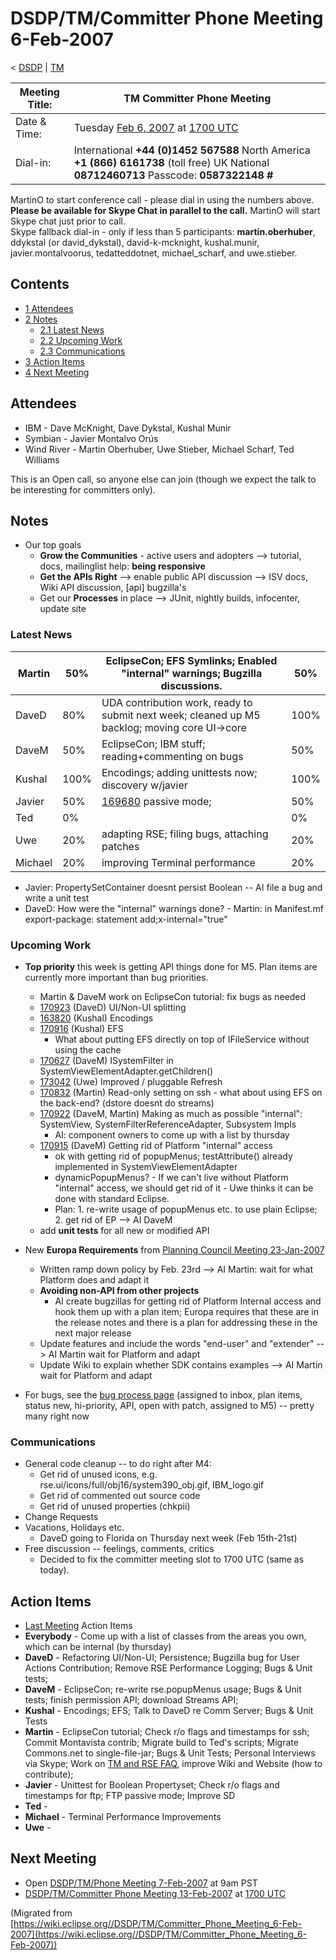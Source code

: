 

DSDP/TM/Committer Phone Meeting 6-Feb-2007
==========================================

< [DSDP](./DSDP "DSDP")‎ | [TM](./TM "DSDP/TM")

| Meeting Title: | **TM Committer Phone Meeting** |
| --- | --- |
| Date & Time: | Tuesday [Feb 6, 2007](./index.php?title=Feb_6,_2007&action=edit&redlink=1 "Feb 6, 2007 (page does not exist)") at [1700 UTC](http://www.timeanddate.com/worldclock/meetingdetails.html?year=2007&month=2&day=6&hour=17&min=00&sec=0&p1=224&p2=159&p3=250&p4=136&p5=223&iv=1800) |
| Dial-in: | International **+44 (0)1452 567588**   North America **+1 (866) 6161738** (toll free)   UK National **08712460713**   Passcode: **0587322148 #** |

MartinO to start conference call - please dial in using the numbers above.  
**Please be available for Skype Chat in parallel to the call.** MartinO will start Skype chat just prior to call.  
Skype fallback dial-in - only if less than 5 participants: **martin.oberhuber**, ddykstal (or david\_dykstal), david-k-mcknight, kushal.munir, javier.montalvoorus, tedatteddotnet, michael\_scharf, and uwe.stieber.  

Contents
--------

*   [1 Attendees](#Attendees)
*   [2 Notes](#Notes)
    *   [2.1 Latest News](#Latest-News)
    *   [2.2 Upcoming Work](#Upcoming-Work)
    *   [2.3 Communications](#Communications)
*   [3 Action Items](#Action-Items)
*   [4 Next Meeting](#Next-Meeting)

Attendees
---------

*   IBM - Dave McKnight, Dave Dykstal, Kushal Munir
*   Symbian - Javier Montalvo Orús
*   Wind River - Martin Oberhuber, Uwe Stieber, Michael Scharf, Ted Williams

This is an Open call, so anyone else can join (though we expect the talk to be interesting for committers only).

Notes
-----

*   Our top goals
    *   **Grow the Communities** \- active users and adopters --> tutorial, docs, mailinglist help: **being responsive**
    *   **Get the APIs Right** --\> enable public API discussion --> ISV docs, Wiki API discussion, \[api\] bugzilla's
    *   Get our **Processes** in place --> JUnit, nightly builds, infocenter, update site

### Latest News

| Martin | 50% | EclipseCon; EFS Symlinks; Enabled "internal" warnings; Bugzilla discussions. | 50% |
| --- | --- | --- | --- |
| DaveD | 80% | UDA contribution work, ready to submit next week; cleaned up M5 backlog; moving core UI->core | 100% |
| DaveM | 50% | EclipseCon; IBM stuff; reading+commenting on bugs | 50% |
| Kushal | 100% | Encodings; adding unittests now; discovery w/javier | 100% |
| Javier | 50% | [169680](https://bugs.eclipse.org/bugs/show_bug.cgi?id=169680) passive mode; | 50% |
| Ted | 0% |  | 0% |
| Uwe | 20% | adapting RSE; filing bugs, attaching patches | 20% |
| Michael | 20% | improving Terminal performance | 20% |

*   Javier: PropertySetContainer doesnt persist Boolean -- AI file a bug and write a unit test
*   DaveD: How were the "internal" warnings done? - Martin: in Manifest.mf export-package: statement add;x-internal="true"

### Upcoming Work

*   **Top priority** this week is getting API things done for M5. Plan items are currently more important than bug priorities.
    *   Martin & DaveM work on EclipseCon tutorial: fix bugs as needed
    *   [170923](https://bugs.eclipse.org/bugs/show_bug.cgi?id=170923) (DaveD) UI/Non-UI splitting
    *   [163820](https://bugs.eclipse.org/bugs/show_bug.cgi?id=163820) (Kushal) Encodings
    *   [170916](https://bugs.eclipse.org/bugs/show_bug.cgi?id=170916) (Kushal) EFS
        *   What about putting EFS directly on top of IFileService without using the cache
    *   [170627](https://bugs.eclipse.org/bugs/show_bug.cgi?id=170627) (DaveM) ISystemFilter in SystemViewElementAdapter.getChildren()
    *   [173042](https://bugs.eclipse.org/bugs/show_bug.cgi?id=173042) (Uwe) Improved / pluggable Refresh
    *   [170832](https://bugs.eclipse.org/bugs/show_bug.cgi?id=170832) (Martin) Read-only setting on ssh - what about using EFS on the back-end? (dstore doesnt do streams)
    *   [170922](https://bugs.eclipse.org/bugs/showdependencytree.cgi?id=170922) (DaveM, Martin) Making as much as possible "internal": SystemView, SystemFilterReferenceAdapter, Subsystem Impls
        *   AI: component owners to come up with a list by thursday
    *   [170915](https://bugs.eclipse.org/bugs/showdependencytree.cgi?id=170915) (DaveM) Getting rid of Platform "internal" access
        *   ok with getting rid of popupMenus; testAttribute() already implemented in SystemViewElementAdapter
        *   dynamicPopupMenus? - If we can't live without Platform "internal" access, we should get rid of it - Uwe thinks it can be done with standard Eclipse.
        *   Plan: 1. re-write usage of popupMenus etc. to use plain Eclipse; 2. get rid of EP --> AI DaveM
    *   add **unit tests** for all new or modified API

*   New **Europa Requirements** from [Planning Council Meeting 23-Jan-2007](https://www.eclipse.org/org/councils/20070123PCMinutes.php)
    *   Written ramp down policy by Feb. 23rd --> AI Martin: wait for what Platform does and adapt it
    *   **Avoiding non-API from other projects**
        *   AI create bugzillas for getting rid of Platform Internal access and hook them up with a plan item; Europa requires that these are in the release notes and there is a plan for addressing these in the next major release
    *   Update features and include the words "end-user" and "extender" --> AI Martin wait for Platform and adapt
    *   Update Wiki to explain whether SDK contains examples --> AI Martin wait for Platform and adapt
*   For bugs, see the [bug process page](https://www.eclipse.org/dsdp/tm/development/bug_process.php) (assigned to inbox, plan items, status new, hi-priority, API, open with patch, assigned to M5) -- pretty many right now

### Communications

*   General code cleanup -- to do right after M4:
    *   Get rid of unused icons, e.g. rse.ui/icons/full/obj16/system390\_obj.gif, IBM\_logo.gif
    *   Get rid of commented out source code
    *   Get rid of unused properties (chkpii)
*   Change Requests
*   Vacations, Holidays etc.
    *   DaveD going to Florida on Thursday next week (Feb 15th-21st)
*   Free discussion -- feelings, comments, critics
    *   Decided to fix the committer meeting slot to 1700 UTC (same as today).

Action Items
------------

*   [Last Meeting](./Committer_Phone_Meeting_30-Jan-2007#Action_Items "DSDP/TM/Committer Phone Meeting 30-Jan-2007") Action Items
*   **Everybody** \- Come up with a list of classes from the areas you own, which can be internal (by thursday)
*   **DaveD** \- Refactoring UI/Non-UI; Persistence; Bugzilla bug for User Actions Contribution; Remove RSE Performance Logging; Bugs & Unit tests;
*   **DaveM** \- EclipseCon; re-write rse.popupMenus usage; Bugs & Unit tests; finish permission API; download Streams API;
*   **Kushal** \- Encodings; EFS; Talk to DaveD re Comm Server; Bugs & Unit Tests
*   **Martin** \- EclipseCon tutorial; Check r/o flags and timestamps for ssh; Commit Montavista contrib; Migrate build to Ted's scripts; Migrate Commons.net to single-file-jar; Bugs & Unit Tests; Personal Interviews via Skype; Work on [TM and RSE FAQ](./TM_and_RSE_FAQ "TM and RSE FAQ"), improve Wiki and Website (how to contribute);
*   **Javier** \- Unittest for Boolean Propertyset; Check r/o flags and timestamps for ftp; FTP passive mode; Improve SD
*   **Ted** -
*   **Michael** \- Terminal Performance Improvements
*   **Uwe** -

Next Meeting
------------

*   Open [DSDP/TM/Phone Meeting 7-Feb-2007](./Phone_Meeting_7-Feb-2007 "DSDP/TM/Phone Meeting 7-Feb-2007") at 9am PST
*   [DSDP/TM/Committer Phone Meeting 13-Feb-2007](./Committer_Phone_Meeting_13-Feb-2007 "DSDP/TM/Committer Phone Meeting 13-Feb-2007") at [1700 UTC](http://www.timeanddate.com/worldclock/meetingdetails.html?year=2007&month=2&day=13hour=17&min=00&sec=0&p1=224&p2=159&p3=250&p4=136&p5=223&iv=1800)


(Migrated from [https://wiki.eclipse.org//DSDP/TM/Committer_Phone_Meeting_6-Feb-2007](https://wiki.eclipse.org//DSDP/TM/Committer_Phone_Meeting_6-Feb-2007))